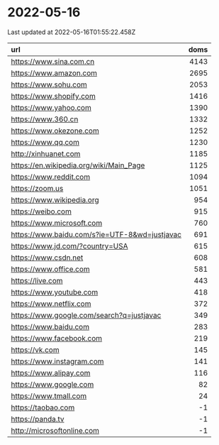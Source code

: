 # 2022-05-16

<!-- BEGIN -->
Last updated at 2022-05-16T01:55:22.458Z

url | doms
:- | -:
https://www.sina.com.cn | 4143
https://www.amazon.com | 2695
https://www.sohu.com | 2053
https://www.shopify.com | 1416
https://www.yahoo.com | 1390
https://www.360.cn | 1332
https://www.okezone.com | 1252
https://www.qq.com | 1230
http://xinhuanet.com | 1185
https://en.wikipedia.org/wiki/Main_Page | 1125
https://www.reddit.com | 1094
https://zoom.us | 1051
https://www.wikipedia.org | 954
https://weibo.com | 915
https://www.microsoft.com | 760
https://www.baidu.com/s?ie=UTF-8&wd=justjavac | 691
https://www.jd.com/?country=USA | 615
https://www.csdn.net | 608
https://www.office.com | 581
https://live.com | 443
https://www.youtube.com | 418
https://www.netflix.com | 372
https://www.google.com/search?q=justjavac | 349
https://www.baidu.com | 283
https://www.facebook.com | 219
https://vk.com | 145
https://www.instagram.com | 141
https://www.alipay.com | 116
https://www.google.com | 82
https://www.tmall.com | 24
https://taobao.com | -1
https://panda.tv | -1
http://microsoftonline.com | -1
<!-- END -->
